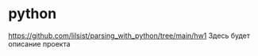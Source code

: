# python

https://github.com/lilsist/parsing_with_python/tree/main/hw1
Здесь будет описание проекта
